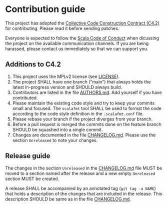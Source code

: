 # Contribution guide

This project has adopted the [Collective Code Construction Contract
(C4.2)](https://rfc.zeromq.org/spec:42) for contributing. Please read it
before sending patches.

Everyone is expected to follow the
[Scala Code of Conduct](http://www.scala-lang.org/conduct.html) when
dicussing the project on the available communication channels.
If you are being harassed, please contact us immediately so that we can
support you.

## Additions to C4.2

1. This project uses the MPLv2 license (see [LICENSE](JTchallenge/LICENSEenge/LICENSE)).
2. The project SHALL have one branch ("main") that always holds the latest 
in-progress version and SHOULD always build.
4. Contributors are listed in the file [AUTHORS.md](JTchallenge/AUTHORS.mde/AUTHORS.md). Add
yourself if you have contributed.
4. Please maintain the existing code style and try to keep your commits 
small and focused. The `scalafmt` tool SHALL be used to format the code
according to the code style definition in the `.scalafmt.conf` file.
5. Please rebase your branch if the project diverges from your branch.
6. Before a pull request is merged the commits done on the feature branch
SHOULD be squashed into a single commit.
7. Changes are documented in the file [CHANGELOG.md](JTchallenge/CHANGELOG.mdCHANGELOG.md). Please
use the section `Unreleased` to note your changes.

## Release guide

The changes in the section `Unreleased` in the [CHANGELOG.md](JTchallenge/CHANGELOG.mdCHANGELOG.md)
file MUST be moved to a section named after the release and a new empty
`Unreleased` section MUST be created.

A release SHALL be accompanied by an annotated tag (`git tag -a NAME`) that
holds a description of the changes that are included in the release. This
description SHOULD be same as in the file [CHANGELOG.md](JTchallenge/CHANGELOG.mdCHANGELOG.md).

